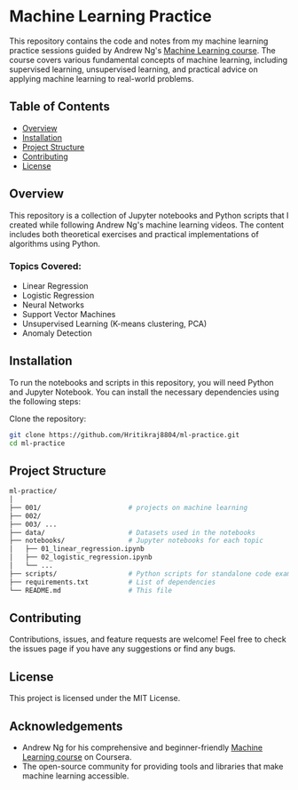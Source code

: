 # Machine Learning Practice
This repository contains the code and notes from my machine learning practice sessions guided by Andrew Ng's [Machine Learning course](https://www.coursera.org/learn/machine-learning). The course covers various fundamental concepts of machine learning, including supervised learning, unsupervised learning, and practical advice on applying machine learning to real-world problems.

## Table of Contents
- [Overview](#Overview)
- [Installation](#Installation)
- [Project Structure](#Project_Structure)
- [Contributing](#Contributing)
- [License](#License)

## Overview
This repository is a collection of Jupyter notebooks and Python scripts that I created while following Andrew Ng's machine learning videos. The content includes both theoretical exercises and practical implementations of algorithms using Python.

### Topics Covered:
- Linear Regression
- Logistic Regression
- Neural Networks
- Support Vector Machines
- Unsupervised Learning (K-means clustering, PCA)
- Anomaly Detection

## Installation
To run the notebooks and scripts in this repository, you will need Python and Jupyter Notebook. You can install the necessary dependencies using the following steps:

Clone the repository:
```bash
git clone https://github.com/Hritikraj8804/ml-practice.git
cd ml-practice
```

## Project Structure
```bash
ml-practice/
│
├── 001/                      # projects on machine learning
├── 002/
├── 003/ ...
├── data/                     # Datasets used in the notebooks
├── notebooks/                # Jupyter notebooks for each topic
│   ├── 01_linear_regression.ipynb
│   ├── 02_logistic_regression.ipynb
│   └── ...
├── scripts/                  # Python scripts for standalone code examples
├── requirements.txt          # List of dependencies
└── README.md                 # This file
```

## Contributing
Contributions, issues, and feature requests are welcome! Feel free to check the issues page if you have any suggestions or find any bugs.

## License
This project is licensed under the MIT License.

## Acknowledgements
- Andrew Ng for his comprehensive and beginner-friendly [Machine Learning course](https://www.coursera.org/learn/machine-learning) on Coursera.
- The open-source community for providing tools and libraries that make machine learning accessible.
